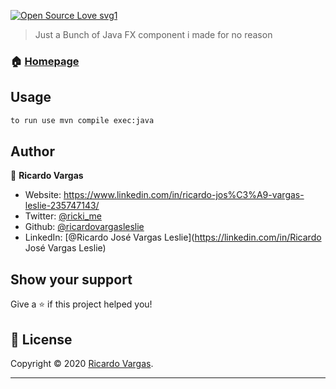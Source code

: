  [![Open Source Love svg1](https://badges.frapsoft.com/os/v1/open-source.svg?v=103)](https://github.com/ellerbrock/open-source-badges/)

> Just a Bunch of Java FX component i made for no reason

### 🏠 [Homepage](https://github.com/RicardoVargasLeslie)

## Usage

```sh
to run use mvn compile exec:java
```

## Author

👤 **Ricardo Vargas**

* Website: https://www.linkedin.com/in/ricardo-jos%C3%A9-vargas-leslie-235747143/
* Twitter: [@ricki\_me](https://twitter.com/ricki\_me)
* Github: [@ricardovargasleslie](https://github.com/ricardovargasleslie)
* LinkedIn: [@Ricardo José Vargas Leslie](https://linkedin.com/in/Ricardo José Vargas Leslie)

## Show your support

Give a ⭐️ if this project helped you!

## 📝 License

Copyright © 2020 [Ricardo Vargas](https://github.com/ricardovargasleslie).<br />

***

